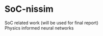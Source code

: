 # SoC-nissim
SoC related work (will be used for final report)
<br>
Physics informed neural networks


